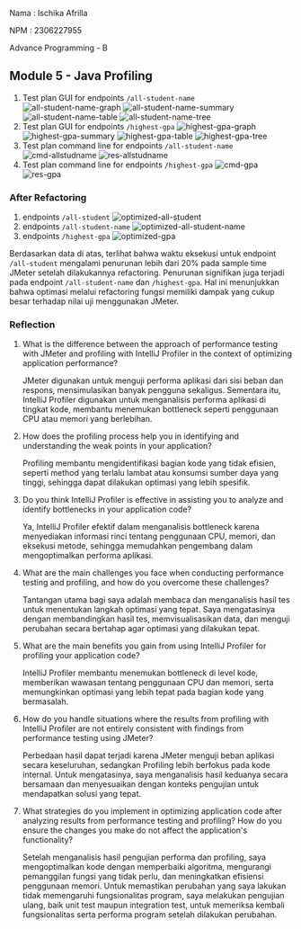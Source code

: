Nama : Ischika Afrilla

NPM : 2306227955

Advance Programming - B
## Module 5 - Java Profiling
1. Test plan GUI for endpoints `/all-student-name`
   ![all-student-name-graph](image/all-student-name-graph.png)
   ![all-student-name-summary](image/all-student-name-summary.png)
   ![all-student-name-table](image/all-student-name-table.png)
   ![all-student-name-tree](image/all-student-name-tree.png)
2. Test plan GUI for endpoints `/highest-gpa`
   ![highest-gpa-graph](image/highest-gpa-graph.png)
   ![highest-gpa-summary](image/highest-gpa-summary.png)
   ![highest-gpa-table](image/highest-gpa-table.png)
   ![highest-gpa-tree](image/highest-gpa-tree.png)
3. Test plan command line for endpoints `/all-student-name`
   ![cmd-allstudname](image/cmd_allstudname.png)
   ![res-allstudname](image/res-allstudname.png)
4. Test plan command line for endpoints `/highest-gpa`
   ![cmd-gpa](image/cmd_gpa.png)
   ![res-gpa](image/res-highestgpa.png)

### After Refactoring
1. endpoints `/all-student`
![optimized-all-student](image/optimized-all-student.png)
2. endpoints `/all-student-name`
![optimized-all-student-name](image/optimized-all-student-name.png)
3. endpoints `/highest-gpa`
![optimized-gpa](image/optimized-gpa.png)

Berdasarkan data di atas, terlihat bahwa waktu eksekusi untuk endpoint `/all-student` mengalami penurunan lebih dari 20% pada sample time JMeter setelah dilakukannya refactoring. Penurunan signifikan juga terjadi pada endpoint `/all-student-name` dan `/highest-gpa`. Hal ini menunjukkan bahwa optimasi melalui refactoring fungsi memiliki dampak yang cukup besar terhadap nilai uji menggunakan JMeter.

### Reflection
1. What is the difference between the approach of performance testing with JMeter and profiling with IntelliJ Profiler in the context of optimizing application performance?
   
   JMeter digunakan untuk menguji performa aplikasi dari sisi beban dan respons, mensimulasikan banyak pengguna sekaligus. Sementara itu, IntelliJ Profiler digunakan untuk menganalisis performa aplikasi di tingkat kode, membantu menemukan bottleneck seperti penggunaan CPU atau memori yang berlebihan.

2. How does the profiling process help you in identifying and understanding the weak points in your application?
   
   Profiling membantu mengidentifikasi bagian kode yang tidak efisien, seperti method yang terlalu lambat atau konsumsi sumber daya yang tinggi, sehingga dapat dilakukan optimasi yang lebih spesifik.

3. Do you think IntelliJ Profiler is effective in assisting you to analyze and identify bottlenecks in your application code?
   
   Ya, IntelliJ Profiler efektif dalam menganalisis bottleneck karena menyediakan informasi rinci tentang penggunaan CPU, memori, dan eksekusi metode, sehingga memudahkan pengembang dalam mengoptimalkan performa aplikasi.

4. What are the main challenges you face when conducting performance testing and profiling, and how do you overcome these challenges?

   Tantangan utama bagi saya adalah membaca dan menganalisis hasil tes untuk menentukan langkah optimasi yang tepat. Saya mengatasinya dengan membandingkan hasil tes, memvisualisasikan data, dan menguji perubahan secara bertahap agar optimasi yang dilakukan tepat.

5. What are the main benefits you gain from using IntelliJ Profiler for profiling your application code?
   
   IntelliJ Profiler membantu menemukan bottleneck di level kode, memberikan wawasan tentang penggunaan CPU dan memori, serta memungkinkan optimasi yang lebih tepat pada bagian kode yang bermasalah.

6. How do you handle situations where the results from profiling with IntelliJ Profiler are not entirely consistent with findings from performance testing using JMeter?

   Perbedaan hasil dapat terjadi karena JMeter menguji beban aplikasi secara keseluruhan, sedangkan Profiling lebih berfokus pada kode internal. Untuk mengatasinya, saya menganalisis hasil keduanya secara bersamaan dan menyesuaikan dengan konteks pengujian untuk mendapatkan solusi yang tepat.

7. What strategies do you implement in optimizing application code after analyzing results from performance testing and profiling? How do you ensure the changes you make do not affect the application's functionality?

   Setelah menganalisis hasil pengujian performa dan profiling, saya mengoptimalkan kode dengan memperbaiki algoritma, mengurangi pemanggilan fungsi yang tidak perlu, dan meningkatkan efisiensi penggunaan memori. Untuk memastikan perubahan yang saya lakukan tidak memengaruhi fungsionalitas program, saya melakukan pengujian ulang, baik unit test maupun integration test, untuk memeriksa kembali fungsionalitas serta performa program setelah dilakukan perubahan.